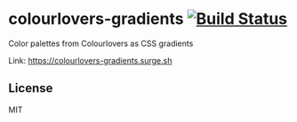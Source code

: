 # colourlovers-gradients [![Build Status](https://travis-ci.org/hendriklammers/colourlovers-gradients.svg?branch=master)](https://travis-ci.org/hendriklammers/colourlovers-gradients)

Color palettes from Colourlovers as CSS gradients

Link: <https://colourlovers-gradients.surge.sh>


## License

MIT
